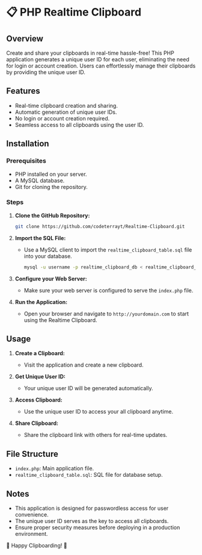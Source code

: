 # 📋 PHP Realtime Clipboard

## Overview

Create and share your clipboards in real-time hassle-free! This PHP application generates a unique user ID for each user, eliminating the need for login or account creation. Users can effortlessly manage their clipboards by providing the unique user ID.

## Features

- Real-time clipboard creation and sharing.
- Automatic generation of unique user IDs.
- No login or account creation required.
- Seamless access to all clipboards using the user ID.

## Installation

### Prerequisites

- PHP installed on your server.
- A MySQL database.
- Git for cloning the repository.

### Steps

1. **Clone the GitHub Repository:**

    ```bash
    git clone https://github.com/codeterrayt/Realtime-Clipboard.git
    ```

2. **Import the SQL File:**

    - Use a MySQL client to import the `realtime_clipboard_table.sql` file into your database.

        ```bash
        mysql -u username -p realtime_clipboard_db < realtime_clipboard_table.sql
        ```

3. **Configure your Web Server:**

    - Make sure your web server is configured to serve the `index.php` file.

4. **Run the Application:**

    - Open your browser and navigate to `http://yourdomain.com` to start using the Realtime Clipboard.

## Usage

1. **Create a Clipboard:**

    - Visit the application and create a new clipboard.

2. **Get Unique User ID:**

    - Your unique user ID will be generated automatically.

3. **Access Clipboard:**

    - Use the unique user ID to access your all clipboard anytime.

4. **Share Clipboard:**

    - Share the clipboard link with others for real-time updates.

## File Structure

- `index.php`: Main application file.
- `realtime_clipboard_table.sql`: SQL file for database setup.

## Notes

- This application is designed for passwordless access for user convenience.
- The unique user ID serves as the key to access all clipboards.
- Ensure proper security measures before deploying in a production environment.

🚀 Happy Clipboarding! 📎

